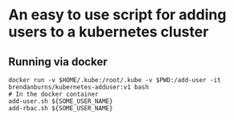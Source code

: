 # An easy to use script for adding users to a kubernetes cluster

## Running via docker

```
docker run -v $HOME/.kube:/root/.kube -v $PWD:/add-user -it brendanburns/kubernetes-adduser:v1 bash
# In the docker container
add-user.sh ${SOME_USER_NAME}
add-rbac.sh ${SOME_USER_NAME}
```
